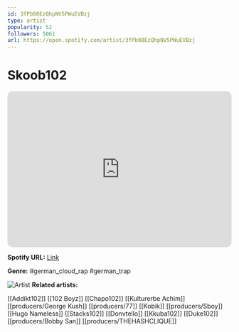 ```yaml
---
id: 3fPb08EzQhpNV5PWuEVBzj
type: artist
popularity: 52
followers: 5061
url: https://open.spotify.com/artist/3fPb08EzQhpNV5PWuEVBzj
---
```

# Skoob102

<iframe style="border-radius:12px" src="https://open.spotify.com/embed/artist/3fPb08EzQhpNV5PWuEVBzj" width="100%" height="352" frameBorder="0" allowfullscreen="" allow="autoplay; clipboard-write; encrypted-media; fullscreen; picture-in-picture" loading="lazy"></iframe>

**Spotify URL:** [Link](https://open.spotify.com/artist/3fPb08EzQhpNV5PWuEVBzj)

**Genre:**  #german_cloud_rap #german_trap

![Artist](https://i.scdn.co/image/ab6761610000e5eb6e8e7b1470635be74ad58b96)
**Related artists:**

[[Addikt102]]
[[102 Boyz]]
[[Chapo102]]
[[Kulturerbe Achim]]
[[producers/George Kush]]
[[producers/77]]
[[Kobik]]
[[producers/Sboy]]
[[Hugo Nameless]]
[[Stacks102]]
[[Donvtello]]
[[Kkuba102]]
[[Duke102]]
[[producers/Bobby San]]
[[producers/THEHASHCLIQUE]]
